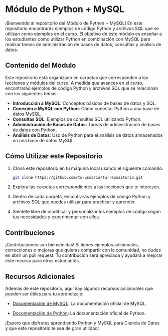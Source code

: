 # Módulo de Python + MySQL

¡Bienvenido al repositorio del Módulo de Python + MySQL! En este repositorio encontrarás ejemplos de código Python y archivos SQL que se utilizan como ejemplos en el curso. El objetivo de este módulo es enseñar a los estudiantes cómo utilizar Python en combinación con MySQL para realizar tareas de administración de bases de datos, consultas y análisis de datos.

## Contenido del Módulo

Este repositorio está organizado en carpetas que corresponden a las lecciones y módulos del curso. A medida que avances en el curso, encontrarás ejemplos de código Python y archivos SQL que se relacionan con los siguientes temas:

- **Introducción a MySQL**: Conceptos básicos de bases de datos y SQL.
- **Conexión a MySQL con Python**: Cómo conectar Python a una base de datos MySQL.
- **Consultas SQL**: Ejemplos de consultas SQL utilizando Python.
- **Administración de Bases de Datos**: Tareas de administración de bases de datos con Python.
- **Análisis de Datos**: Uso de Python para el análisis de datos almacenados en una base de datos MySQL.

## Cómo Utilizar este Repositorio

1. Clona este repositorio en tu máquina local usando el siguiente comando:

   ```bash
   git clone https://github.com/tu-usuario/tu-repositorio.git
   ```

2. Explora las carpetas correspondientes a las lecciones que te interesen.

3. Dentro de cada carpeta, encontrarás ejemplos de código Python y archivos SQL que puedes utilizar para practicar y aprender.

4. Siéntete libre de modificar y personalizar los ejemplos de código según tus necesidades y experimentar con ellos.

## Contribuciones

¡Contribuciones son bienvenidas! Si tienes ejemplos adicionales, correcciones o mejoras que quieras compartir con la comunidad, no dudes en abrir un pull request. Tu contribución será apreciada y ayudará a mejorar este recurso para otros estudiantes.

## Recursos Adicionales
Además de este repositorio, aquí hay algunos recursos adicionales que pueden ser útiles para tu aprendizaje:

* [Documentación de MySQL](https://dev.mysql.com/doc/): La documentación oficial de MySQL.

* [Documentación de Python](https://docs.python.org/3/): La documentación oficial de Python.

¡Espero que disfrutes aprendiendo Python y MySQL para Ciencia de Datos y que este repositorio te sea de gran utilidad!